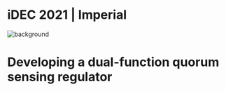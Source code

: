 # iDEC 2021 | Imperial

![background](/img/quorum_bg.png)

<h1>Developing a dual-function quorum sensing regulator</h1>

<link rel="stylesheet" href="/styles/index.css">